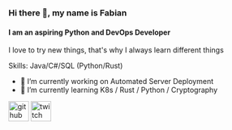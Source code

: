 ### Hi there 👋, my name is Fabian
#### I am an aspiring Python and DevOps Developer
I love to try new things, that's why I always learn different things

Skills: Java/C#/SQL (Python/Rust)

- 🔭 I’m currently working on Automated Server Deployment 
- 🌱 I’m currently learning K8s / Rust / Python / Cryptography


[<img src='https://cdn.jsdelivr.net/npm/simple-icons@3.0.1/icons/github.svg' alt='github' height='40'>](https://github.com/famoto)  [<img src='https://cdn.jsdelivr.net/npm/simple-icons@3.0.1/icons/twitch.svg' alt='twitch' height='40'>](https://www.twitch.tv/Famoto)  


